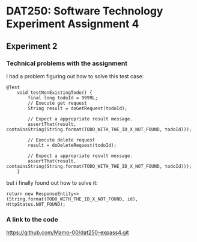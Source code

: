 # DAT250: Software Technology Experiment Assignment 4

## Experiment 2

### Technical problems with the assignment
I had a problem figuring out how to solve this test case:
```
@Test
    void testNonExistingTodo() {
        final long todoId = 9999L;
        // Execute get request
        String result = doGetRequest(todoId);

        // Expect a appropriate result message.
        assertThat(result, containsString(String.format(TODO_WITH_THE_ID_X_NOT_FOUND, todoId)));

        // Execute delete request
        result = doDeleteRequest(todoId);

        // Expect a appropriate result message.
        assertThat(result, containsString(String.format(TODO_WITH_THE_ID_X_NOT_FOUND, todoId)));
    }
```

but i finally found out how to solve it:
```
return new ResponseEntity<>(String.format(TODO_WITH_THE_ID_X_NOT_FOUND, id), HttpStatus.NOT_FOUND);
```

### A link to the code
https://github.com/Mamo-00/dat250-expass4.git



